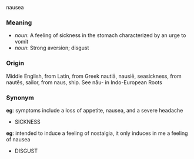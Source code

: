 nausea
### Meaning
+ _noun_: A feeling of sickness in the stomach characterized by an urge to vomit
+ _noun_: Strong aversion; disgust

### Origin

Middle English, from Latin, from Greek nautiā, nausiē, seasickness, from nautēs, sailor, from naus, ship. See nāu- in Indo-European Roots

### Synonym

__eg__: symptoms include a loss of appetite, nausea, and a severe headache

+ SICKNESS

__eg__: intended to induce a feeling of nostalgia, it only induces in me a feeling of nausea

+ DISGUST


